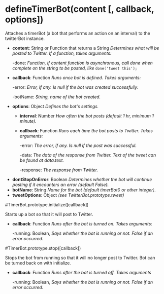 # defineTimerBot(content [, callback, options])

Attaches a timerBot (a bot that performs an action on an interval) to the twitterBot instance.

- **content**: String or Function that returns a String _Determines what will be posted to Twitter. If a function, takes arguments:_

	-done: _Function, if content function is asynchronous, call done when complete on the string to be posted, like_ `done('tweet this');` 
- **callback**: Function _Runs once bot is defined. Takes arguments:_

	-error: _Error, if any. Is null if the bot was created successfully._
  
  -botName: _String, name of the bot created._
- **options**: Object _Defines the bot's settings._
  * **interval**: Number _How often the bot posts (default 1 hr, minimum 1 minute)._
  * **callback**: Function _Runs each time the bot posts to Twitter. Takes arguments:_
  
  	-error: _The error, if any. Is null if the post was successful._
    
    -data: _The data of the response from Twitter. Text of the tweet can be found at data.text._
    
    -response: _The response from Twitter._
 * **dontStopOnError**: Boolean _Determines whether the bot will continue posting if it encounters an error (default False)._
  * **botName**: String _Name for the bot (default timerBot0 or other integer)._
  * **tweetOptions**: Object _(see TwitterBot.prototype.tweet)_
  
  
  

#TimerBot.prototype.initialize([callback])

Starts up a bot so that it will post to Twitter.

- **callback**: Function _Runs after the bot is turned on. Takes arguments:_

	-running: Boolean, _Says whether the bot is running or not. False if an error occurred._ 

#TimerBot.prototype.stop([callback])
  
Stops the bot from running so that it will no longer post to Twitter. Bot can be turned back on with initialize.

- **callback**: Function _Runs after the bot is turned off. Takes arguments_

	-running: Boolean, _Says whether the bot is running or not. False if an error occurred._ 